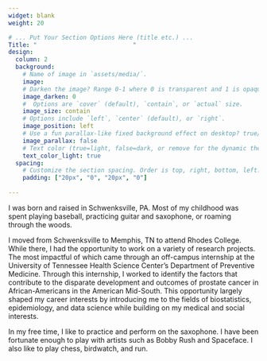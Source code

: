 ```yaml
---
widget: blank
weight: 20

# ... Put Your Section Options Here (title etc.) ...
Title: "                           "
design:
  column: 2
  background:
    # Name of image in `assets/media/`.
    image: 
    # Darken the image? Range 0-1 where 0 is transparent and 1 is opaque.
    image_darken: 0
    #  Options are `cover` (default), `contain`, or `actual` size.
    image_size: contain
    # Options include `left`, `center` (default), or `right`.
    image_position: left
    # Use a fun parallax-like fixed background effect on desktop? true/false
    image_parallax: false
    # Text color (true=light, false=dark, or remove for the dynamic theme color).
    text_color_light: true
  spacing:
    # Customize the section spacing. Order is top, right, bottom, left.
    padding: ["20px", "0", "20px", "0"]
       
---
```


I was born and raised in Schwenksville, PA. Most of my childhood was spent playing baseball, practicing guitar and saxophone, or roaming through the woods.

I moved from Schwenksville to Memphis, TN to attend Rhodes College. While there, I had the opportunity to work on a variety of research projects. The most impactful of which came through an off-campus internship at the University of Tennessee Health Science Center’s Department of Preventive Medicine. Through this internship, I worked to identify the factors that contribute to the disparate development and outcomes of prostate cancer in African-Americans in the American Mid-South. This opportunity largely shaped my career interests by introducing me to the fields of biostatistics, epidemiology, and data science while building on my medical and social interests.

In my free time, I like to practice and perform on the saxophone. I have been fortunate enough to play with artists such as Bobby Rush and Spaceface. I also like to play chess, birdwatch, and run.
